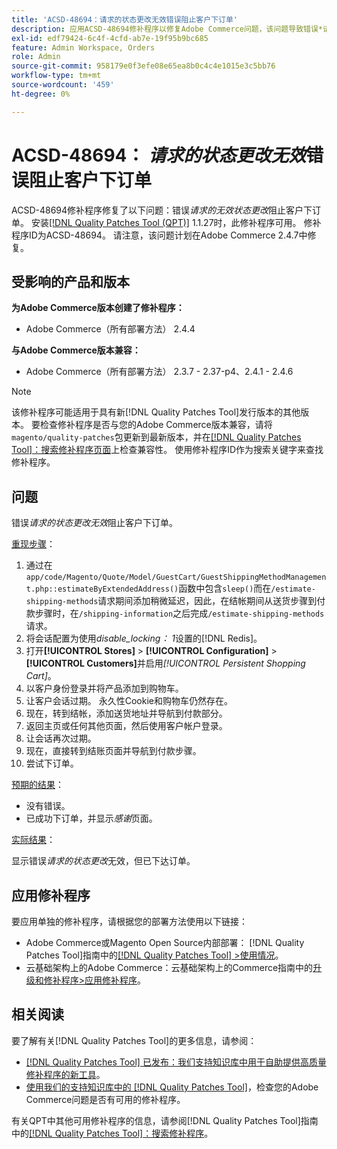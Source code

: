 ```yaml
---
title: 'ACSD-48694：请求的状态更改无效错误阻止客户下订单'
description: 应用ACSD-48694修补程序以修复Adobe Commerce问题，该问题导致错误*请求的状态更改无效*阻止客户下订单。
exl-id: edf79424-6c4f-4cfd-ab7e-19f95b9bc685
feature: Admin Workspace, Orders
role: Admin
source-git-commit: 958179e0f3efe08e65ea8b0c4c4e1015e3c5bb76
workflow-type: tm+mt
source-wordcount: '459'
ht-degree: 0%

---
```


# ACSD-48694： *请求的状态更改无效*&#x200B;错误阻止客户下订单

ACSD-48694修补程序修复了以下问题：错误&#x200B;*请求的无效状态更改*&#x200B;阻止客户下订单。 安装[[!DNL Quality Patches Tool (QPT)]](/help/announcements/adobe-commerce-announcements/magento-quality-patches-released-new-tool-to-self-serve-quality-patches.md) 1.1.27时，此修补程序可用。 修补程序ID为ACSD-48694。 请注意，该问题计划在Adobe Commerce 2.4.7中修复。

## 受影响的产品和版本

**为Adobe Commerce版本创建了修补程序：**

* Adobe Commerce（所有部署方法） 2.4.4

**与Adobe Commerce版本兼容：**

* Adobe Commerce（所有部署方法） 2.3.7 - 2.37-p4、2.4.1 - 2.4.6

>[!NOTE]
>
>该修补程序可能适用于具有新[!DNL Quality Patches Tool]发行版本的其他版本。 要检查修补程序是否与您的Adobe Commerce版本兼容，请将`magento/quality-patches`包更新到最新版本，并在[[!DNL Quality Patches Tool]：搜索修补程序页面](https://experienceleague.adobe.com/tools/commerce-quality-patches/index.html)上检查兼容性。 使用修补程序ID作为搜索关键字来查找修补程序。

## 问题

错误&#x200B;*请求的状态更改无效*&#x200B;阻止客户下订单。

<u>重现步骤</u>：

1. 通过在`app/code/Magento/Quote/Model/GuestCart/GuestShippingMethodManagement.php::estimateByExtendedAddress()`函数中包含`sleep()`而在`/estimate-shipping-methods`请求期间添加稍微延迟，因此，在结帐期间从送货步骤到付款步骤时，在`/shipping-information`之后完成`/estimate-shipping-methods`请求。
1. 将会话配置为使用&#x200B;*disable_locking： 1*&#x200B;设置的[!DNL Redis]。
1. 打开&#x200B;**[!UICONTROL Stores]** > **[!UICONTROL Configuration]** > **[!UICONTROL Customers]**&#x200B;并启用&#x200B;*[!UICONTROL Persistent Shopping Cart]*。
1. 以客户身份登录并将产品添加到购物车。
1. 让客户会话过期。 永久性Cookie和购物车仍然存在。
1. 现在，转到结帐，添加送货地址并导航到付款部分。
1. 返回主页或任何其他页面，然后使用客户帐户登录。
1. 让会话再次过期。
1. 现在，直接转到结账页面并导航到付款步骤。
1. 尝试下订单。

<u>预期的结果</u>：

* 没有错误。
* 已成功下订单，并显示&#x200B;*感谢*&#x200B;页面。

<u>实际结果</u>：

显示错误&#x200B;*请求的状态更改*&#x200B;无效，但已下达订单。

## 应用修补程序

要应用单独的修补程序，请根据您的部署方法使用以下链接：

* Adobe Commerce或Magento Open Source内部部署： [!DNL Quality Patches Tool]指南中的[[!DNL Quality Patches Tool] >使用情况](https://experienceleague.adobe.com/docs/commerce-operations/tools/quality-patches-tool/usage.html)。
* 云基础架构上的Adobe Commerce：云基础架构上的Commerce指南中的[升级和修补程序>应用修补程序](https://experienceleague.adobe.com/docs/commerce-cloud-service/user-guide/develop/upgrade/apply-patches.html)。

## 相关阅读

要了解有关[!DNL Quality Patches Tool]的更多信息，请参阅：

* [[!DNL Quality Patches Tool] 已发布：我们支持知识库中用于自助提供高质量修补程序的新工具](/help/announcements/adobe-commerce-announcements/magento-quality-patches-released-new-tool-to-self-serve-quality-patches.md)。
* [使用我们的支持知识库中的 [!DNL Quality Patches Tool]](/help/support-tools/patches-available-in-qpt-tool/check-patch-for-magento-issue-with-magento-quality-patches.md)，检查您的Adobe Commerce问题是否有可用的修补程序。

有关QPT中其他可用修补程序的信息，请参阅[!DNL Quality Patches Tool]指南中的[[!DNL Quality Patches Tool]：搜索修补程序](https://experienceleague.adobe.com/tools/commerce-quality-patches/index.html)。
